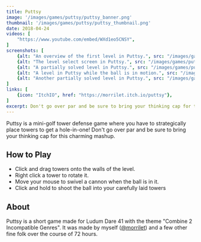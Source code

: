 ```yaml
---
title: Puttsy
image: '/images/games/puttsy/puttsy_banner.png'
thumbnail: '/images/games/puttsy/puttsy_thumbnail.png'
date: 2018-04-24
videos: [
    "https://www.youtube.com/embed/WXd1eo5CNSY",
]
screenshots: [
    {alt: "An overview of the first level in Puttsy.", src: "/images/games/puttsy/puttsy_0.png"},
    {alt: "The level select screen in Puttsy.", src: "/images/games/puttsy/puttsy_1.png"},
    {alt: "A partially solved level in Puttsy.", src: "/images/games/puttsy/puttsy_2.png"},
    {alt: "A level in Puttsy while the ball is in motion.", src: "/images/games/puttsy/puttsy_3.png"},
    {alt: "Another partially solved level in Puttsy.", src: "/images/games/puttsy/puttsy_4.png"},
]
links: [
    {icon: "ItchIO", href: "https://morrilet.itch.io/puttsy"},
]
excerpt: Don't go over par and be sure to bring your thinking cap for this charming mashup. Made for Ludum Dare 41.
---
```


Puttsy is a mini-golf tower defense game where you have to strategically place towers to get a hole-in-one! Don't go over par and be sure to bring your thinking cap for this charming mashup.

## How to Play

* Click and drag towers onto the walls of the level.
* Right click a tower to rotate it.
* Move your mouse to swivel a cannon when the ball is in it.
* Click and hold to shoot the ball into your carefully laid towers

## About

Puttsy is a short game made for Ludum Dare 41 with the theme "Combine 2 Incompatible Genres". It was made by myself ([@morrilet](https://twitter.com/morrilet)) and a few other fine folk over the course of 72 hours.